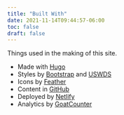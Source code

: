 ```yaml
---
title: "Built With"
date: 2021-11-14T09:44:57-06:00
toc: false
draft: false
---
```


Things used in the making of this site.

<!--more-->

- Made with [Hugo](https://gohugo.io/)
- Styles by [Bootstrap](https://getbootstrap.com/) and [USWDS](https://designsystem.digital.gov/)
- Icons by [Feather](https://feathericons.com/)
- Content in [GitHub](https://github.com/zwbetz-gh/zwbetz)
- Deployed by [Netlify](https://www.netlify.com/)
- Analytics by [GoatCounter](https://zwbetz.goatcounter.com/)
